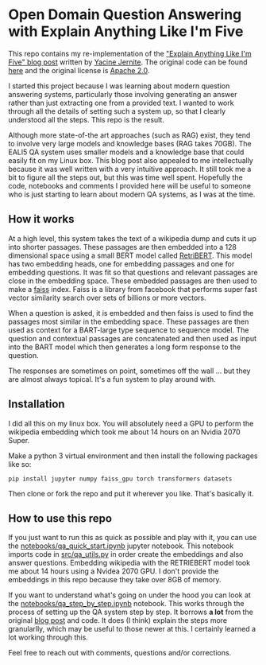 # Open Domain Question Answering with Explain Anything Like I'm Five

This repo contains my re-implementation of the 
["Explain Anything Like I'm Five" blog post]( https://yjernite.github.io/lfqa.html) written by 
[Yacine Jernite](https://yjernite.github.io/). 
 The original code can be found
[here](https://github.com/huggingface/notebooks/blob/master/longform-qa/lfqa_utils.py) and the
original license is [Apache 2.0](https://github.com/huggingface/notebooks/blob/master/LICENSE).

I started this project because I was learning about modern question answering systems, 
particularly those involving generating an answer rather than just extracting one from a 
provided text. I wanted to work through all the details of setting such a system up, so that
I clearly understood all the steps. This repo is the result. 

Although more state-of-the art approaches (such as RAG) exist, they tend to involve
very large models and knowledge bases (RAG takes 70GB). The EALI5 QA system uses smaller models
and a knowledge base that could easily fit on my Linux box. This blog post also appealed to me intellectually
because it was well written with a very intuitive approach. It still took me a bit to figure
all the steps out, but this was time well spent. Hopefully the code, notebooks and comments I provided here will be
useful to someone who is just starting to learn about modern QA systems, as I was at the time. 

## How it works

At a high level, this system takes the text of a wikipedia dump and cuts it up into shorter passages.
These passages are then embedded into a 128 dimensional space using a small BERT model called 
[RetriBERT](https://huggingface.co/transformers/model_doc/retribert.html). 
This model has two embedding heads, one for embedding passages and one for embedding questions. It was fit
so that questions and relevant passages are close in the embedding space. These embedded passages are then
used to make a [faiss](https://github.com/facebookresearch/faiss) index. 
Faiss is a library from facebook that performs
super fast vector similarity search over sets of billions or more vectors. 

When a question is asked, it is embedded and then faiss is used to find the passages most similar in the
embedding space. These passages are then used as context for a BART-large type sequence to sequence model.
The question and contextual passages are concatenated and then used as input into the BART model 
which then generates a long form response to the question. 

The responses are sometimes on point, sometimes off the wall ... but they are almost always topical. It's a fun 
system to play around with.

## Installation

I did all this on my linux box. You will absolutely need a GPU to perform the wikipedia embedding which took me about 
14 hours on an Nvidia 2070 Super.

Make a python 3 virtual environment and then install the following packages like so:
~~~
pip install jupyter numpy faiss_gpu torch transformers datasets
~~~~

Then clone or fork the repo and put it wherever you like. That's basically it.

## How to use this repo

If you just want to run this as quick as possible and play with it, you can use the 
[notebooks/qa_quick_start.ipynb](notebooks/qa_quick_start.ipynb) jupyter notebook. 
This notebook imports code in [src/qa_utils.py](src/qa_utils.py) in order
create the embeddings and also answer questions. Embedding wikipedia with the RETRIEBERT model
took me about 14 hours using a Nvidea 2070 GPU. I don't provide the embeddings in this repo because they take over
8GB of memory.

If you want to understand what's going on under the hood you can look at the 
[notebooks/qa_step_by_step.ipynb](notebooks/qa_step_by_step.ipynb) notebook. This works through the process of 
setting up the QA system step by step. It borrows **a lot** from the original 
[blog post]( https://yjernite.github.io/lfqa.html) and code.  It does (I think) explain
the steps more granularlly, which may be useful to those newer at this. I certainly learned
a lot working through this. 

Feel free to reach out with comments, questions and/or corrections.

